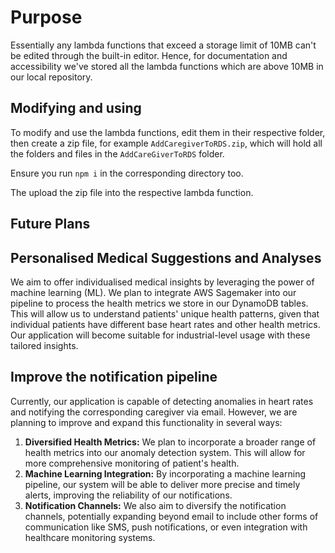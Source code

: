 # Purpose

Essentially any lambda functions that exceed a storage limit of 10MB can't be edited through the built-in editor. Hence,
for documentation and accessibility we've stored all the lambda functions which are above 10MB in our local repository.

## Modifying and using

To modify and use the lambda functions, edit them in their respective folder, then create a zip file, for
example `AddCaregiverToRDS.zip`, which will hold all the folders and files in the `AddCareGiverToRDS` folder.

Ensure you run `npm i` in the corresponding directory too.

The upload the zip file into the respective lambda function.

## Future Plans

## Personalised Medical Suggestions and Analyses

We aim to offer individualised medical insights by leveraging the power of machine learning (ML). We plan to integrate
AWS Sagemaker into our pipeline to process the health metrics we store in our DynamoDB tables. This will allow us to
understand patients' unique health patterns, given that individual patients have different base heart rates and other
health metrics. Our application will become suitable for industrial-level usage with these tailored insights.

## Improve the notification pipeline

Currently, our application is capable of detecting anomalies in heart rates and notifying the corresponding caregiver
via email. However, we are planning to improve and expand this functionality in several ways:

1. **Diversified Health Metrics:** We plan to incorporate a broader range of health metrics into our anomaly detection
   system. This will allow for more comprehensive monitoring of patient's health.
2. **Machine Learning Integration:** By incorporating a machine learning pipeline, our system will be able to deliver
   more
   precise and timely alerts, improving the reliability of our notifications.
3. **Notification Channels:** We also aim to diversify the notification channels, potentially expanding beyond email to
   include other forms of communication like SMS, push notifications, or even integration with healthcare monitoring
   systems.